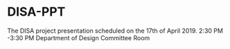 # DISA-PPT
The DISA project presentation scheduled on the 17th of April 2019.
2:30 PM -3:30 PM
Department of Design Committee Room
